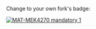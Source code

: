 Change to your own fork's badge:

[![MAT-MEK4270 mandatory 1](https://github.com/Odin107/matmek4270-mandatory1/actions/workflows/main.yml/badge.svg)](https://github.com/Odin107/matmek4270-mandatory1/actions/workflows/main.yml)
